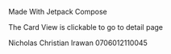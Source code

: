 Made With Jetpack Compose

The Card View is clickable to go to detail page

Nicholas Christian Irawan
0706012110045
